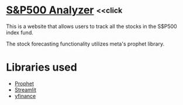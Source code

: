 # [S&P500 Analyzer](https://snp500-analyzer.onrender.com) <sub><sup><<click</sup></sub>
This is a website that allows users to track all the stocks in the S$P500 index fund.  

The stock forecasting functionality utilizes meta's prophet library.  

    
# Libraries used  
* [Prophet](https://facebook.github.io/prophet/)
* [Streamlit](https://streamlit.io/)
* [yfinance](https://pypi.org/project/yfinance/)
